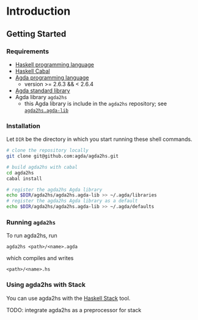 # Introduction

## Getting Started

### Requirements

- [Haskell programming language](https://www.haskell.org)
- [Haskell Cabal](https://www.haskell.org/cabal/)
- [Agda programming language](https://github.com/agda/agda)
  - version >= 2.6.3 && < 2.6.4
- [Agda standard library](https://github.com/agda/agda-stdlib)
- Agda library `agda2hs`
  - this Agda library is include in the `agda2hs` repository; see
    [`agda2hs.agda-lib`](https://github.com/agda/agda2hs/blob/master/agda2hs.agda-lib)

### Installation

Let `DIR` be the directory in which you start running these shell commands.
```sh
# clone the repository locally
git clone git@github.com:agda/agda2hs.git

# build agda2hs with cabal
cd agda2hs
cabal install

# register the agda2hs Agda library
echo $DIR/agda2hs/agda2hs.agda-lib >> ~/.agda/libraries
# register the agda2hs Agda library as a default
echo $DIR/agda2hs/agda2hs.agda-lib >> ~/.agda/defaults
```

### Running `agda2hs`

To run agda2hs, run
```
agda2hs <path>/<name>.agda
```
which compiles and writes
```
<path>/<name>.hs
```

### Using agda2hs with Stack

You can use agda2hs with the [Haskell
Stack](https://docs.haskellstack.org/en/stable/) tool.

TODO: integrate agda2hs as a preprocessor for stack

